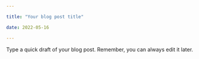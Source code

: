 ```yaml
---

title: "Your blog post title"

date: 2022-05-16

---
```



Type a quick draft of your blog post. Remember, you can always edit it later.

